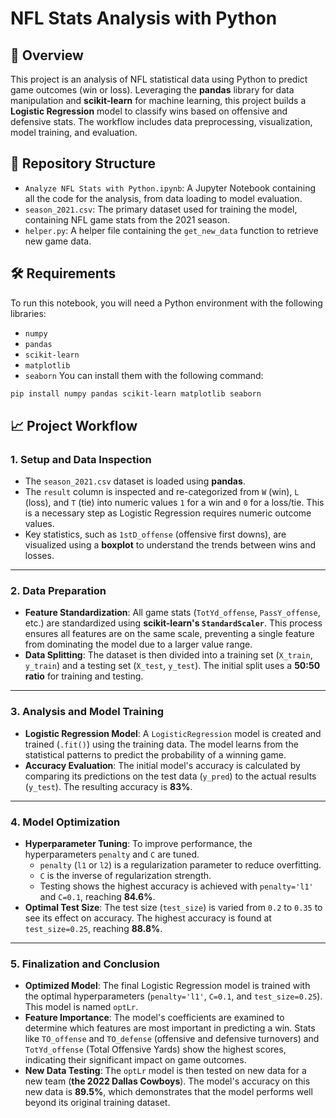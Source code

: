# NFL Stats Analysis with Python

## 🏈 Overview

This project is an analysis of NFL statistical data using Python to predict game outcomes (win or loss). Leveraging the **pandas** library for data manipulation and **scikit-learn** for machine learning, this project builds a **Logistic Regression** model to classify wins based on offensive and defensive stats. The workflow includes data preprocessing, visualization, model training, and evaluation.

## 📁 Repository Structure

  - `Analyze NFL Stats with Python.ipynb`: A Jupyter Notebook containing all the code for the analysis, from data loading to model evaluation.
  - `season_2021.csv`: The primary dataset used for training the model, containing NFL game stats from the 2021 season.
  - `helper.py`: A helper file containing the `get_new_data` function to retrieve new game data.

## 🛠️ Requirements

To run this notebook, you will need a Python environment with the following libraries:

  - `numpy`
  - `pandas`
  - `scikit-learn`
  - `matplotlib`
  - `seaborn`
    You can install them with the following command:

<!-- end list -->

```bash
pip install numpy pandas scikit-learn matplotlib seaborn
```

## 📈 Project Workflow

### 1\. Setup and Data Inspection

  - The `season_2021.csv` dataset is loaded using **pandas**.
  - The `result` column is inspected and re-categorized from `W` (win), `L` (loss), and `T` (tie) into numeric values `1` for a win and `0` for a loss/tie. This is a necessary step as Logistic Regression requires numeric outcome values.
  - Key statistics, such as `1stD_offense` (offensive first downs), are visualized using a **boxplot** to understand the trends between wins and losses.

-----

### 2\. Data Preparation

  - **Feature Standardization**: All game stats (`TotYd_offense`, `PassY_offense`, etc.) are standardized using **scikit-learn's `StandardScaler`**. This process ensures all features are on the same scale, preventing a single feature from dominating the model due to a larger value range.
  - **Data Splitting**: The dataset is then divided into a training set (`X_train`, `y_train`) and a testing set (`X_test`, `y_test`). The initial split uses a **50:50 ratio** for training and testing.

-----

### 3\. Analysis and Model Training

  - **Logistic Regression Model**: A `LogisticRegression` model is created and trained (`.fit()`) using the training data. The model learns from the statistical patterns to predict the probability of a winning game.
  - **Accuracy Evaluation**: The initial model's accuracy is calculated by comparing its predictions on the test data (`y_pred`) to the actual results (`y_test`). The resulting accuracy is **83%**.

-----

### 4\. Model Optimization

  - **Hyperparameter Tuning**: To improve performance, the hyperparameters `penalty` and `C` are tuned.
      - `penalty` (`l1` or `l2`) is a regularization parameter to reduce overfitting.
      - `C` is the inverse of regularization strength.
      - Testing shows the highest accuracy is achieved with `penalty='l1'` and `C=0.1`, reaching **84.6%**.
  - **Optimal Test Size**: The test size (`test_size`) is varied from `0.2` to `0.35` to see its effect on accuracy. The highest accuracy is found at `test_size=0.25`, reaching **88.8%**.

-----

### 5\. Finalization and Conclusion

  - **Optimized Model**: The final Logistic Regression model is trained with the optimal hyperparameters (`penalty='l1'`, `C=0.1`, and `test_size=0.25`). This model is named `optLr`.
  - **Feature Importance**: The model's coefficients are examined to determine which features are most important in predicting a win. Stats like `TO_offense` and `TO_defense` (offensive and defensive turnovers) and `TotYd_offense` (Total Offensive Yards) show the highest scores, indicating their significant impact on game outcomes.
  - **New Data Testing**: The `optLr` model is then tested on new data for a new team (**the 2022 Dallas Cowboys**). The model's accuracy on this new data is **89.5%**, which demonstrates that the model performs well beyond its original training dataset.
